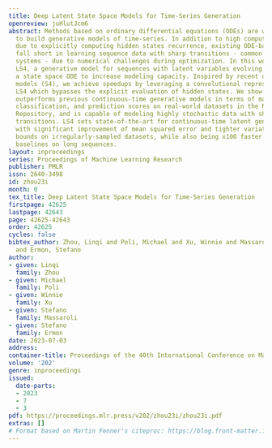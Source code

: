 ```yaml
---
title: Deep Latent State Space Models for Time-Series Generation
openreview: juHlutJcm6
abstract: Methods based on ordinary differential equations (ODEs) are widely used
  to build generative models of time-series. In addition to high computational overhead
  due to explicitly computing hidden states recurrence, existing ODE-based models
  fall short in learning sequence data with sharp transitions - common in many real-world
  systems - due to numerical challenges during optimization. In this work, we propose
  LS4, a generative model for sequences with latent variables evolving according to
  a state space ODE to increase modeling capacity. Inspired by recent deep state space
  models (S4), we achieve speedups by leveraging a convolutional representation of
  LS4 which bypasses the explicit evaluation of hidden states. We show that LS4 significantly
  outperforms previous continuous-time generative models in terms of marginal distribution,
  classification, and prediction scores on real-world datasets in the Monash Forecasting
  Repository, and is capable of modeling highly stochastic data with sharp temporal
  transitions. LS4 sets state-of-the-art for continuous-time latent generative models,
  with significant improvement of mean squared error and tighter variational lower
  bounds on irregularly-sampled datasets, while also being x100 faster than other
  baselines on long sequences.
layout: inproceedings
series: Proceedings of Machine Learning Research
publisher: PMLR
issn: 2640-3498
id: zhou23i
month: 0
tex_title: Deep Latent State Space Models for Time-Series Generation
firstpage: 42625
lastpage: 42643
page: 42625-42643
order: 42625
cycles: false
bibtex_author: Zhou, Linqi and Poli, Michael and Xu, Winnie and Massaroli, Stefano
  and Ermon, Stefano
author:
- given: Linqi
  family: Zhou
- given: Michael
  family: Poli
- given: Winnie
  family: Xu
- given: Stefano
  family: Massaroli
- given: Stefano
  family: Ermon
date: 2023-07-03
address: 
container-title: Proceedings of the 40th International Conference on Machine Learning
volume: '202'
genre: inproceedings
issued:
  date-parts:
  - 2023
  - 7
  - 3
pdf: https://proceedings.mlr.press/v202/zhou23i/zhou23i.pdf
extras: []
# Format based on Martin Fenner's citeproc: https://blog.front-matter.io/posts/citeproc-yaml-for-bibliographies/
---
```

